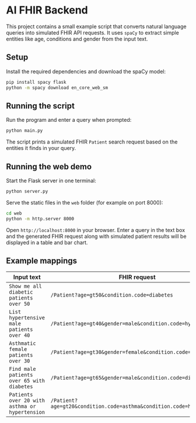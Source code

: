 # AI FHIR Backend

This project contains a small example script that converts natural language
queries into simulated FHIR API requests. It uses `spaCy` to extract
simple entities like age, conditions and gender from the input text.

## Setup

Install the required dependencies and download the spaCy model:

```bash
pip install spacy flask
python -m spacy download en_core_web_sm
```

## Running the script

Run the program and enter a query when prompted:

```bash
python main.py
```

The script prints a simulated FHIR `Patient` search request based on the
entities it finds in your query.

## Running the web demo

Start the Flask server in one terminal:

```bash
python server.py
```

Serve the static files in the `web` folder (for example on port 8000):

```bash
cd web
python -m http.server 8000
```

Open `http://localhost:8000` in your browser. Enter a query in the text box
and the generated FHIR request along with simulated patient results will be
displayed in a table and bar chart.

## Example mappings

| Input text                                   | FHIR request                                   |
|----------------------------------------------|------------------------------------------------|
| `Show me all diabetic patients over 50`      | `/Patient?age=gt50&condition.code=diabetes`    |
| `List hypertensive male patients over 40`    | `/Patient?age=gt40&gender=male&condition.code=hypertension` |
| `Asthmatic female patients over 30`          | `/Patient?age=gt30&gender=female&condition.code=asthma` |
| `Find male patients over 65 with diabetes`   | `/Patient?age=gt65&gender=male&condition.code=diabetes` |
| `Patients over 20 with asthma or hypertension` | `/Patient?age=gt20&condition.code=asthma&condition.code=hypertension` |
